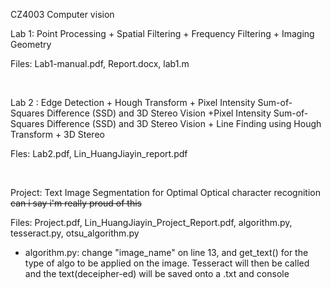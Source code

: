 CZ4003 Computer vision

Lab 1: Point Processing + Spatial Filtering + Frequency Filtering + Imaging Geometry  


Files: Lab1-manual.pdf, Report.docx, lab1.m

&nbsp;&nbsp;&nbsp;
 
Lab 2 : Edge Detection + Hough Transform + Pixel Intensity Sum-of-Squares Difference (SSD) and 3D Stereo Vision +Pixel Intensity Sum-of-Squares Difference (SSD) and 3D Stereo Vision + Line Finding using Hough Transform + 3D Stereo 

Fles: Lab2.pdf, Lin_HuangJiayin_report.pdf


&nbsp;&nbsp;&nbsp;


Project: Text Image Segmentation for Optimal Optical character recognition 
~~can i say i'm really proud of this~~

Files: Project.pdf,  Lin_HuangJiayin_Project_Report.pdf, algorithm.py, tesseract.py, otsu_algorithm.py

- algorithm.py: change "image_name" on line 13, and get_text() for the type of algo to be applied on the image. Tesseract will then be called and the text(deceipher-ed) will be saved onto a .txt and console   
